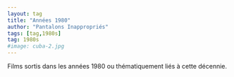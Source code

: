 ```yaml
---
layout: tag
title: "Années 1980"
author: "Pantalons Inappropriés"
tags: [tag,1980s]
tag: 1980s
#image: cuba-2.jpg
---
```


Films sortis dans les années 1980 ou thématiquement liés à cette décennie.
